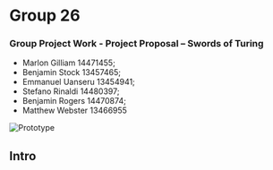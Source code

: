 # Group 26

### Group Project Work - Project Proposal – Swords of Turing


  - Marlon Gilliam 14471455; 
  - Benjamin Stock 13457465; 
  - Emmanuel Uanseru 13454941; 
  - Stefano Rinaldi 14480397; 
  - Benjamin Rogers 14470874; 
  - Matthew Webster 13466955

![Prototype](https://github.com/BenjaminJStock/Group26/blob/master/Proposal.Logo.png "Protoype Logo")

## Intro 
